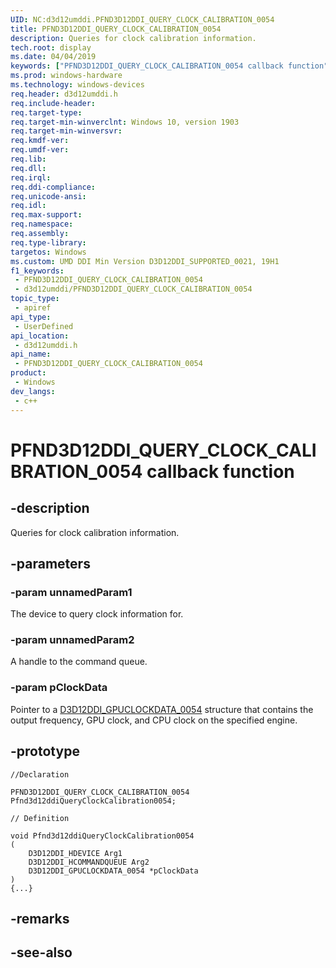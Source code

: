 ```yaml
---
UID: NC:d3d12umddi.PFND3D12DDI_QUERY_CLOCK_CALIBRATION_0054
title: PFND3D12DDI_QUERY_CLOCK_CALIBRATION_0054
description: Queries for clock calibration information.
tech.root: display
ms.date: 04/04/2019
keywords: ["PFND3D12DDI_QUERY_CLOCK_CALIBRATION_0054 callback function"]
ms.prod: windows-hardware
ms.technology: windows-devices
req.header: d3d12umddi.h
req.include-header: 
req.target-type: 
req.target-min-winverclnt: Windows 10, version 1903
req.target-min-winversvr: 
req.kmdf-ver: 
req.umdf-ver: 
req.lib: 
req.dll: 
req.irql: 
req.ddi-compliance: 
req.unicode-ansi: 
req.idl: 
req.max-support: 
req.namespace: 
req.assembly: 
req.type-library: 
targetos: Windows
ms.custom: UMD DDI Min Version D3D12DDI_SUPPORTED_0021, 19H1
f1_keywords:
 - PFND3D12DDI_QUERY_CLOCK_CALIBRATION_0054
 - d3d12umddi/PFND3D12DDI_QUERY_CLOCK_CALIBRATION_0054
topic_type:
 - apiref
api_type:
 - UserDefined
api_location:
 - d3d12umddi.h
api_name:
 - PFND3D12DDI_QUERY_CLOCK_CALIBRATION_0054
product:
 - Windows
dev_langs:
 - c++
---
```


# PFND3D12DDI_QUERY_CLOCK_CALIBRATION_0054 callback function


## -description

Queries for clock calibration information.

## -parameters

### -param unnamedParam1

The device to query clock information for.

### -param unnamedParam2

A handle to the command queue.

### -param pClockData

Pointer to a [D3D12DDI_GPUCLOCKDATA_0054](ns-d3d12umddi-d3d12ddi_gpuclockdata_0054.md) structure that contains the output frequency, GPU clock, and CPU clock on the specified engine.

## -prototype

```
//Declaration

PFND3D12DDI_QUERY_CLOCK_CALIBRATION_0054 Pfnd3d12ddiQueryClockCalibration0054; 

// Definition

void Pfnd3d12ddiQueryClockCalibration0054 
(
	D3D12DDI_HDEVICE Arg1
	D3D12DDI_HCOMMANDQUEUE Arg2
	D3D12DDI_GPUCLOCKDATA_0054 *pClockData
)
{...}

```

## -remarks

## -see-also

